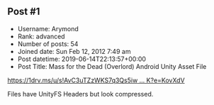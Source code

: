 ## Post #1
- Username: Arymond
- Rank: advanced
- Number of posts: 54
- Joined date: Sun Feb 12, 2012 7:49 am
- Post datetime: 2019-06-14T22:13:57+00:00
- Post Title: Mass for the Dead (Overlord) Android Unity Asset File

[https://1drv.ms/u/s!AvC3uTZzWKS7q3Qs5iw ... K?e=KovXdV](https://1drv.ms/u/s!AvC3uTZzWKS7q3Qs5iwL_jlfYlQK?e=KovXdV)

Files have UnityFS Headers but look compressed.
